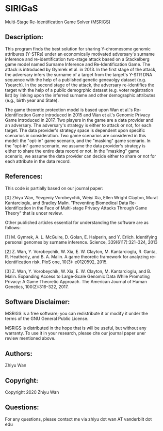 # SIRIGaS
Multi-Stage Re-Identification Game Solver (MSRIGS)

## Description:

This program finds the best solution for sharing Y-chromesome genomic attribures (Y-STRs) under an economically motivated adversary's surname inference and re-identification two-stage attack based on a Stackelberg game model named Surname Inference and Re-Identification Game. The attack is introduced by Gymrek et al. in 2013. In the first stage of the attack, the adversary infers the surname of a target from the target's Y-STR DNA sequence with the help of a published genetic geneaolgy dataset (e.g. Ysearch). In the second stage of the attack, the adversary re-identifies the target with the help of a public demogrphic dataset (e.g. voter registration list) by linking upon the inferred surname and other demographic attributes (e.g., birth year and State).

The game theoretic protection model is based upon Wan et al.'s Re-identification Game introduced in 2015 and Wan et al.'s Genomic Privacy Game introduced in 2017. Two players in the game are a data provider and an adversary. The adversary's strategy is either to attack or not, for each target. The data provider's strategy space is dependent upon specific scenarios in consideration. Two game scenarios are considered in this model: the "opt-in" game scenario, and the "masking" game scenario. In the "opt-in" game scenario, we assume the data provider's strategy is either to share the entire data reocrd or not. In the "masking" game scenario, we assume the data provider can decide either to share or not for each attribute in the data record.

## References:

This code is partially based on our journal paper: 

[0] Zhiyu Wan, Yevgeniy Vorobeychik, Weiyi Xia, Ellen Wright Clayton, Murat Kantarcioglu, and Bradley Malin. "Preventing Biomedical Data Re-identification in the Face of Multi-stage Privacy Attacks Through Game Theory" that is uncer review.

Other published articles essential for understanding the software are as follows:

[1] M. Gymrek, A. L. McGuire, D. Golan, E. Halperin, and Y. Erlich. Identifying personal genomes by surname inference. Science, 339(6117):321–324, 2013

[2] Z. Wan, Y. Vorobeychik, W. Xia, E. W. Clayton, M. Kantarcioglu, R. Ganta, R. Heatherly, and B. A. Malin. A game theoretic framework for analyzing re-identification risk. PloS one, 10(3): e0120592, 2015.

[3] Z. Wan, Y. Vorobeychik, W. Xia, E. W. Clayton, M. Kantarcioglu, and B. Malin. Expanding Access to Large-Scale Genomic Data While Promoting Privacy: A Game Theoretic Approach. The American Journal of Human Genetics, 100(2):316–322, 2017.

## Software Disclaimer:

MSRIGS is a free software; you can redistribute it or modify it under the terms of the GNU General Public License. 

MSRIGS is distributed in the hope that is will be useful, but without any warranty. To use it in your research, please cite our journal paper uner review mentioned above.

## Authors:

Zhiyu Wan

## Copyright:

Copyright 2020 Zhiyu Wan

## Questions:

For any questions, please contact me via zhiyu dot wan AT vanderbilt dot edu
